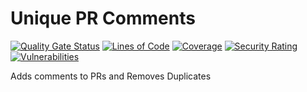 # Unique PR Comments

[![Quality Gate Status](https://sonarcloud.io/api/project_badges/measure?project=spicyparrot_pr-comment&metric=alert_status&token=c558b80e135ef75abc1b4406558c79de9c2caf59)](https://sonarcloud.io/summary/new_code?id=spicyparrot_pr-comment)
[![Lines of Code](https://sonarcloud.io/api/project_badges/measure?project=spicyparrot_pr-comment&metric=ncloc&token=c558b80e135ef75abc1b4406558c79de9c2caf59)](https://sonarcloud.io/summary/new_code?id=spicyparrot_pr-comment)
[![Coverage](https://sonarcloud.io/api/project_badges/measure?project=spicyparrot_pr-comment&metric=coverage&token=c558b80e135ef75abc1b4406558c79de9c2caf59)](https://sonarcloud.io/summary/new_code?id=spicyparrot_pr-comment)
[![Security Rating](https://sonarcloud.io/api/project_badges/measure?project=spicyparrot_pr-comment&metric=security_rating&token=c558b80e135ef75abc1b4406558c79de9c2caf59)](https://sonarcloud.io/summary/new_code?id=spicyparrot_pr-comment)
[![Vulnerabilities](https://sonarcloud.io/api/project_badges/measure?project=spicyparrot_pr-comment&metric=vulnerabilities&token=c558b80e135ef75abc1b4406558c79de9c2caf59)](https://sonarcloud.io/summary/new_code?id=spicyparrot_pr-comment)

Adds comments to PRs and Removes Duplicates
